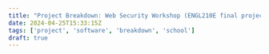 ```yaml
---
title: "Project Breakdown: Web Security Workshop (ENGL210E final project)"
date: 2024-04-25T15:33:15Z
tags: ['project', 'software', 'breakdown', 'school']
draft: true
---
```

